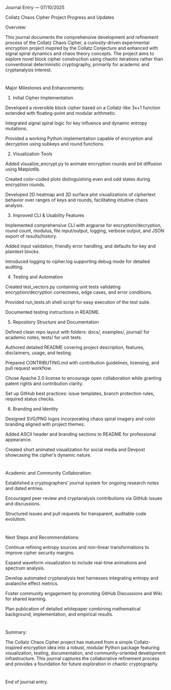 Journal Entry — 07/10/2025

Collatz Chaos Cipher Project Progress and Updates

Overview:

This journal documents the comprehensive development and refinement process of the Collatz Chaos Cipher, a curiosity-driven experimental encryption project inspired by the Collatz Conjecture and enhanced with signal spiral dynamics and chaos theory concepts. The project aims to explore novel block cipher construction using chaotic iterations rather than conventional deterministic cryptography, primarily for academic and cryptanalysis interest.
#
#
Major Milestones and Enhancements:

1. Initial Cipher Implementation

Developed a reversible block cipher based on a Collatz-like 3x+1 function extended with floating-point and modular arithmetic.

Integrated signal spiral logic for key influence and dynamic entropy mutations.

Provided a working Python implementation capable of encryption and decryption using subkeys and round functions.


2. Visualization Tools

Added visualize_encrypt.py to animate encryption rounds and bit diffusion using Matplotlib.

Created color-coded plots distinguishing even and odd states during encryption rounds.

Developed 2D heatmap and 3D surface plot visualizations of ciphertext behavior over ranges of keys and rounds, facilitating intuitive chaos analysis.


3. Improved CLI & Usability Features

Implemented comprehensive CLI with argparse for encryption/decryption, round count, modulus, file input/output, logging, verbose output, and JSON export of results/history.

Added input validation, friendly error handling, and defaults for key and plaintext blocks.

Introduced logging to cipher.log supporting debug mode for detailed auditing.


4. Testing and Automation

Created test_vectors.py containing unit tests validating encryption/decryption correctness, edge cases, and error conditions.

Provided run_tests.sh shell script for easy execution of the test suite.

Documented testing instructions in README.


5. Repository Structure and Documentation

Defined clean repo layout with folders: docs/, examples/, journal/ for academic notes, tests/ for unit tests.

Authored detailed README covering project description, features, disclaimers, usage, and testing.

Prepared CONTRIBUTING.md with contribution guidelines, licensing, and pull request workflow.

Chose Apache 2.0 license to encourage open collaboration while granting patent rights and contribution clarity.

Set up GitHub best practices: issue templates, branch protection rules, required status checks.


6. Branding and Identity

Designed SVG/PNG logos incorporating chaos spiral imagery and color branding aligned with project themes.

Added ASCII header and branding sections to README for professional appearance.

Created short animated visualization for social media and Devpost showcasing the cipher’s dynamic nature.
#
#
Academic and Community Collaboration:

Established a cryptographers’ journal system for ongoing research notes and dated entries.

Encouraged peer review and cryptanalysis contributions via GitHub issues and discussions.

Structured issues and pull requests for transparent, auditable code evolution.
#
#
Next Steps and Recommendations:

Continue refining entropy sources and non-linear transformations to improve cipher security margins.

Expand waveform visualization to include real-time animations and spectrum analysis.

Develop automated cryptanalysis test harnesses integrating entropy and avalanche effect metrics.

Foster community engagement by promoting GitHub Discussions and Wiki for shared learning.

Plan publication of detailed whitepaper combining mathematical background, implementation, and empirical results.
#
#
Summary:

The Collatz Chaos Cipher project has matured from a simple Collatz-inspired encryption idea into a robust, modular Python package featuring visualization, testing, documentation, and community-oriented development infrastructure. This journal captures the collaborative refinement process and provides a foundation for future exploration in chaotic cryptography.
#
#
End of journal entry.
